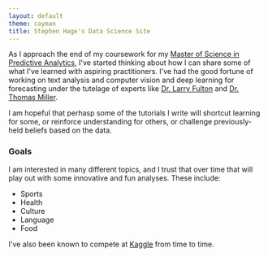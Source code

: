 ```yaml
---
layout: default
theme: cayman
title: Stephen Hage's Data Science Site
---
```

As I approach the end of my coursework for my [Master of Science in Predictive Analytics](https://webdev.sps.northwestern.edu/program-areas/graduate/predictive-analytics/), I've started thinking about how I can share some of what I've learned with aspiring practitioners. I've had the good fortune of working on text analysis and computer vision and deep learning for forecasting under the tutelage of experts like [Dr. Larry Fulton](https://scholar.google.ru/citations?user=3vyiv1UAAAAJ&hl=en) and [Dr. Thomas Miller](https://www.mastersindatascience.org/blog/northwestern-ms-predictive-analytics-online/). 

I am hopeful that perhasp some of the tutorials I write will shortcut learning for some, or reinforce understanding for others, or challenge previously-held beliefs based on the data. 

### Goals

I am interested in many different topics, and I trust that over time that will play out with some innovative and fun analyses. These include:
- Sports
- Health
- Culture
- Language
- Food

I've also been known to compete at [Kaggle](https://www.kaggle.com/stephenhage) from time to time.
